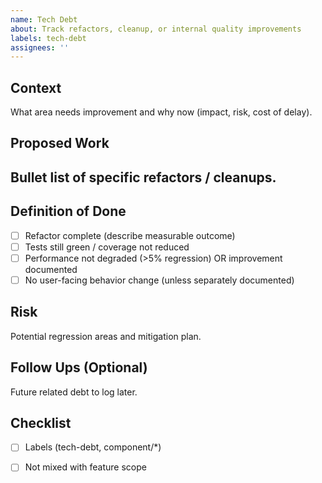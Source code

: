 ```yaml
---
name: Tech Debt
about: Track refactors, cleanup, or internal quality improvements
labels: tech-debt
assignees: ''
---
```


## Context
What area needs improvement and why now (impact, risk, cost of delay).

## Proposed Work
Bullet list of specific refactors / cleanups.
- 

## Definition of Done
- [ ] Refactor complete (describe measurable outcome)
- [ ] Tests still green / coverage not reduced
- [ ] Performance not degraded (>5% regression) OR improvement documented
- [ ] No user-facing behavior change (unless separately documented)

## Risk
Potential regression areas and mitigation plan.

## Follow Ups (Optional)
Future related debt to log later.

## Checklist
- [ ] Labels (tech-debt, component/*)
- [ ] Not mixed with feature scope

